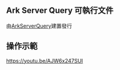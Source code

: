 ## Ark Server Query 可執行文件
由[ArkServerQuery](https://github.com/reina42689/ArkServerQuery)建置發行  

## 操作示範
https://youtu.be/AJW6x247SUI
